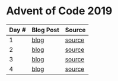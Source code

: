 # Advent of Code 2019

| Day # | Blog Post | Source |
| ----- | --------- | ------ |
| 1     | [blog](docs/day01.md) | [source](src/advent_2019_clojure/day01.clj) |
| 2     | [blog](docs/day02.md) | [source](src/advent_2019_clojure/day02.clj) |
| 3     | [blog](docs/day03.md) | [source](src/advent_2019_clojure/day03.clj) |
| 4     | [blog](docs/day04.md) | [source](src/advent_2019_clojure/day04.clj) |
